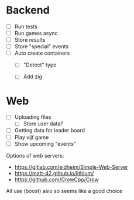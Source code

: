 # Backend
- [ ] Run tests
- [ ] Run games async
- [ ] Store results
- [ ] Store "special" events
- [ ] Auto create containers
  - [ ] "Detect" type 
  - [ ] Add zig


# Web
- [ ] Uploading files
  - [ ] Store user data? 
- [ ] Getting data for leader board
- [ ] Play vijf game
- [ ] Show upcoming "events"

Options of web servers:
- https://gitlab.com/eidheim/Simple-Web-Server
- https://matt-42.github.io/lithium/
- https://github.com/CrowCpp/Crow

All use (boost) asio so seems like a good choice 
